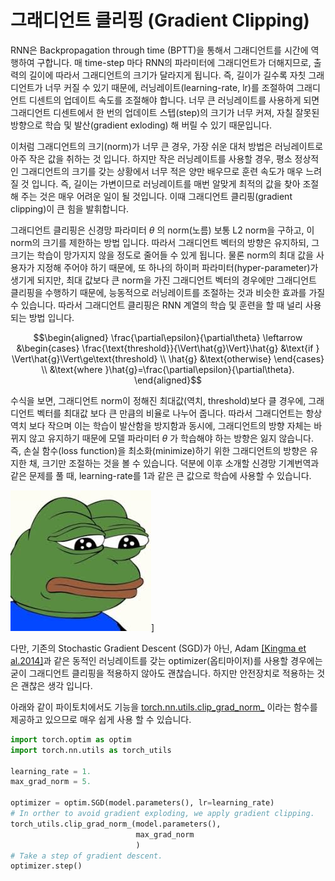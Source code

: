# 그래디언트 클리핑 (Gradient Clipping)

RNN은 Backpropagation through time (BPTT)을 통해서 그래디언트를 시간에 역행하여 구합니다. 매 time-step 마다 RNN의 파라미터에 그래디언트가 더해지므로, 출력의 길이에 따라서 그래디언트의 크기가 달라지게 됩니다. 즉, 길이가 길수록 자칫 그래디언트가 너무 커질 수 있기 때문에, 러닝레이트(learning-rate, lr)를 조절하여 그래디언트 디센트의 업데이트 속도를 조절해야 합니다. 너무 큰 러닝레이트를 사용하게 되면 그래디언트 디센트에서 한 번의 업데이트 스텝(step)의 크기가 너무 커져, 자칠 잘못된 방향으로 학습 및 발산(gradient exloding) 해 버릴 수 있기 때문입니다. 

이처럼 그래디언트의 크기(norm)가 너무 큰 경우, 가장 쉬운 대처 방법은 러닝레이트로 아주 작은 값을 취하는 것 입니다. 하지만 작은 러닝레이트를 사용할 경우, 평소 정상적인 그래디언트의 크기를 갖는 상황에서 너무 적은 양만 배우므로 훈련 속도가 매우 느려질 것 입니다. 즉, 길이는 가변이므로 러닝레이트를 매번 알맞게 최적의 값을 찾아 조절 해 주는 것은 매우 어려운 일이 될 것입니다. 이때 그래디언트 클리핑(gradient clipping)이 큰 힘을 발휘합니다.

그래디언트 클리핑은 신경망 파라미터 $\theta$ 의 norm(노름) <comment>보통 L2 norm</comment>을 구하고, 이 norm의 크기를 제한하는 방법 입니다. 따라서 그래디언트 벡터의 방향은 유지하되, 그 크기는 학습이 망가지지 않을 정도로 줄어들 수 있게 됩니다. 물론 norm의 최대 값을 사용자가 지정해 주어야 하기 때문에, 또 하나의 하이퍼 파라미터(hyper-parameter)가 생기게 되지만, 최대 값보다 큰 norm을 가진 그래디언트 벡터의 경우에만 그래디언트 클리핑을 수행하기 때문에, 능동적으로 러닝레이트를 조절하는 것과 비슷한 효과를 가질 수 있습니다. 따라서 그래디언트 클리핑은 RNN 계열의 학습 및 훈련을 할 때 널리 사용되는 방법 입니다.

$$\begin{aligned}
\frac{\partial\epsilon}{\partial\theta} \leftarrow &\begin{cases}
   \frac{\text{threshold}}{\Vert\hat{g}\Vert}\hat{g} &\text{if } \Vert\hat{g}\Vert\ge\text{threshold}  \\
   \hat{g} &\text{otherwise}
\end{cases} \\
&\text{where }\hat{g}=\frac{\partial\epsilon}{\partial\theta}.
\end{aligned}$$

수식을 보면, 그래디언트 norm이 정해진 최대값(역치, threshold)보다 클 경우에, 그래디언트 벡터를 최대값 보다 큰 만큼의 비율로 나누어 줍니다. 따라서 그래디언트는 항상 역치 보다 작으며 이는 학습이 발산함을 방지함과 동시에, 그래디언트의 방향 자체는 바뀌지 않고 유지하기 때문에 모델 파라미터 $\theta$ 가 학습해야 하는 방향은 잃지 않습니다. 즉, 손실 함수(loss function)을 최소화(minimize)하기 위한 그래디언트의 방향은 유지한 채, 크기만 조절하는 것을 볼 수 있습니다. <comment> 덕분에 이후 소개할 신경망 기계번역과 같은 문제를 풀 때, learning-rate를 1과 같은 큰 값으로 학습에 사용할 수 있습니다. </comment>

![그래디언트의 방향은 유지한 채, 크기만 달라지는 모습](../assets/image_needed.jpeg)]

다만, 기존의 Stochastic Gradient Descent (SGD)가 아닌, Adam [[Kingma et al.2014]](https://arxiv.org/pdf/1412.6980.pdf)과 같은 동적인 러닝레이트를 갖는 optimizer(옵티마이저)를 사용할 경우에는 굳이 그래디언트 클리핑을 적용하지 않아도 괜찮습니다. <comment> 하지만 안전장치로 적용하는 것은 괜찮은 생각 입니다. </comment>

아래와 같이 파이토치에서도 기능을 [torch.nn.utils.clip_grad_norm_](https://pytorch.org/docs/stable/nn.html?highlight=clip#torch.nn.utils.clip_grad_norm_) 이라는 함수를 제공하고 있으므로 매우 쉽게 사용 할 수 있습니다.

```python
import torch.optim as optim
import torch.nn.utils as torch_utils

learning_rate = 1.
max_grad_norm = 5.

optimizer = optim.SGD(model.parameters(), lr=learning_rate)
# In orther to avoid gradient exploding, we apply gradient clipping.
torch_utils.clip_grad_norm_(model.parameters(),
                            max_grad_norm
                            )
# Take a step of gradient descent.
optimizer.step()
```
